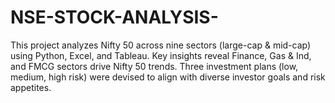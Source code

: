 # NSE-STOCK-ANALYSIS-
This project analyzes Nifty 50 across nine sectors (large-cap &amp; mid-cap) using Python, Excel, and Tableau. Key insights reveal Finance, Gas &amp; Ind, and FMCG sectors drive Nifty 50 trends. Three investment plans (low, medium, high risk) were devised to align with diverse investor goals and risk appetites.

